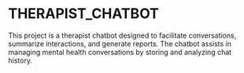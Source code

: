 # THERAPIST_CHATBOT
This project is a therapist chatbot designed to facilitate conversations, summarize interactions, and generate reports. The chatbot assists in managing mental health conversations by storing and analyzing chat history.
